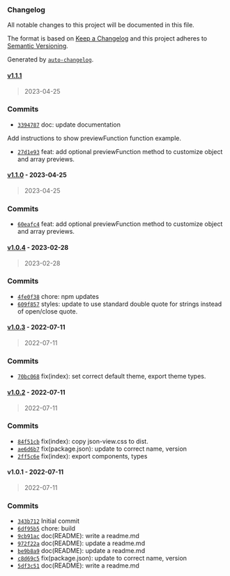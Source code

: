 ### Changelog

All notable changes to this project will be documented in this file.

The format is based on [Keep a Changelog](https://keepachangelog.com/en/1.0.0/)
and this project adheres to [Semantic Versioning](https://semver.org/spec/v2.0.0.html).

Generated by [`auto-changelog`](https://github.com/CookPete/auto-changelog).

#### [v1.1.1](https://github.com/UtahGooner/json-view/compare/v1.1.0...v1.1.1)

> 2023-04-25

### Commits

- [`3394787`](https://github.com/UtahGooner/json-view/commit/339478703ea735bba8ba183e1ead55ef8ade4c0d)  doc: update documentation

Add instructions to show previewFunction function example.
- [`27d1e93`](https://github.com/UtahGooner/json-view/commit/27d1e9350a187f1a5b4bdd7f55504923309f0cad)  feat: add optional previewFunction method to customize object and array previews.

#### [v1.1.0](https://github.com/UtahGooner/json-view/compare/v1.0.4...v1.1.0) - 2023-04-25

> 2023-04-25

### Commits

- [`60eafc4`](https://github.com/UtahGooner/json-view/commit/60eafc472a16630e0f05248db30f48e75edea6b7)  feat: add optional previewFunction method to customize object and array previews.

#### [v1.0.4](https://github.com/UtahGooner/json-view/compare/v1.0.3...v1.0.4) - 2023-02-28

> 2023-02-28

### Commits

- [`4fe0f38`](https://github.com/UtahGooner/json-view/commit/4fe0f38daafeca85709cd4196b6b28c80f0ec31c)  chore: npm updates
- [`609f857`](https://github.com/UtahGooner/json-view/commit/609f8577bc20d1ea97a2952b352b01e22c361c9b)  styles: update to use standard double quote for strings instead of open/close quote.

#### [v1.0.3](https://github.com/UtahGooner/json-view/compare/v1.0.2...v1.0.3) - 2022-07-11

> 2022-07-11

### Commits

- [`70bc068`](https://github.com/UtahGooner/json-view/commit/70bc0689d220aa25ef122a29599bdd032f0ab34e)  fix(index): set correct default theme, export theme types.

#### [v1.0.2](https://github.com/UtahGooner/json-view/compare/v1.0.1...v1.0.2) - 2022-07-11

> 2022-07-11

### Commits

- [`84f51cb`](https://github.com/UtahGooner/json-view/commit/84f51cbbcf8f2ac43d843ca53db7edb6e4be8c57)  fix(index): copy json-view.css to dist.
- [`ae6d6b7`](https://github.com/UtahGooner/json-view/commit/ae6d6b7fb52a91ec230e85dbe30937ca06097833)  fix(package.json): update to correct name, version
- [`2ff5c6e`](https://github.com/UtahGooner/json-view/commit/2ff5c6ef3f1961ce71914baf004c2b07ebb93240)  fix(index): export components, types

#### v1.0.1 - 2022-07-11

> 2022-07-11

### Commits

- [`343b712`](https://github.com/UtahGooner/json-view/commit/343b712a9a5b1c63e668fd67b81f9fea94a6936a)  Initial commit
- [`6df95b5`](https://github.com/UtahGooner/json-view/commit/6df95b5690a0391aecec7f0822fa4cccd23ad611)  chore: build
- [`9cb91ac`](https://github.com/UtahGooner/json-view/commit/9cb91aca16d06d2b665c66984569b25a3a1774b7)  doc(README): write a readme.md
- [`972f22a`](https://github.com/UtahGooner/json-view/commit/972f22acad1eaeb5cac22c71f2fd36ccd9f26892)  doc(README): update a readme.md
- [`be9b8a9`](https://github.com/UtahGooner/json-view/commit/be9b8a9cc35e31d3c59c271824f7191aaa3c6045)  doc(README): update a readme.md
- [`c8d69c5`](https://github.com/UtahGooner/json-view/commit/c8d69c587b243b00a38ae8cbcf2ffc4aee3dbaad)  fix(package.json): update to correct name, version
- [`5df3c51`](https://github.com/UtahGooner/json-view/commit/5df3c516fa1bcdbfce61457867d031f347b23a3a)  doc(README): write a readme.md
